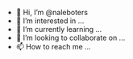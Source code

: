 - 👋 Hi, I’m @naleboters
- 👀 I’m interested in ...
- 🌱 I’m currently learning ...
- 💞️ I’m looking to collaborate on ...
- 📫 How to reach me ...

<!---
naleboters/naleboters is a ✨ special ✨ repository because its `README.md` (this file) appears on your GitHub profile.
You can click the Preview link to take a look at your changes.
--->

